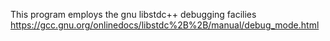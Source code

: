 This program employs the gnu libstdc++ debugging facilies
https://gcc.gnu.org/onlinedocs/libstdc%2B%2B/manual/debug_mode.html
